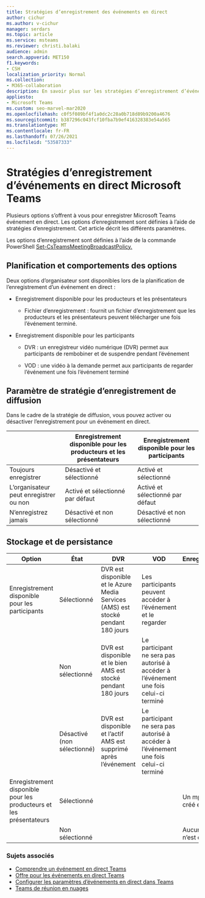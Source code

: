 ```yaml
---
title: Stratégies d’enregistrement des événements en direct
author: cichur
ms.author: v-cichur
manager: serdars
ms.topic: article
ms.service: msteams
ms.reviewer: christi.balaki
audience: admin
search.appverid: MET150
f1.keywords:
- CSH
localization_priority: Normal
ms.collection:
- M365-collaboration
description: En savoir plus sur les stratégies d’enregistrement d’événements en direct.
appliesto:
- Microsoft Teams
ms.custom: seo-marvel-mar2020
ms.openlocfilehash: c0f5f089bf4f1a0dc2c28a0b718d89b9200a4676
ms.sourcegitcommit: b387296c043fcf10fba7b9ef416328383e54a565
ms.translationtype: MT
ms.contentlocale: fr-FR
ms.lasthandoff: 07/26/2021
ms.locfileid: "53587333"
---
```

# <a name="live-event-recording-policies-in-microsoft-teams"></a>Stratégies d’enregistrement d’événements en direct Microsoft Teams

Plusieurs options s’offrent à vous pour enregistrer Microsoft Teams événement en direct. Les options d’enregistrement sont définies à l’aide de stratégies d’enregistrement. Cet article décrit les différents paramètres.

Les options d’enregistrement sont définies à l’aide de la commande PowerShell [Set-CsTeamsMeetingBroadcastPolicy.](/powershell/module/skype/set-csteamsmeetingbroadcastpolicy)

## <a name="scheduling-and-option-behaviors"></a>Planification et comportements des options

Deux options d’organisateur sont disponibles lors de la planification de l’enregistrement d’un événement en direct :

- Enregistrement disponible pour les producteurs et les présentateurs

  - Fichier d’enregistrement : fournit un fichier d’enregistrement que les producteurs et les présentateurs peuvent télécharger une fois l’événement terminé.

- Enregistrement disponible pour les participants

  - DVR : un enregistreur vidéo numérique (DVR) permet aux participants de rembobiner et de suspendre pendant l’événement

  - VOD : une vidéo à la demande permet aux participants de regarder l’événement une fois l’événement terminé

## <a name="broadcast-recording-policy-setting"></a>Paramètre de stratégie d’enregistrement de diffusion

Dans le cadre de la stratégie de diffusion, vous pouvez activer ou désactiver l’enregistrement pour un événement en direct.

| &nbsp;| Enregistrement disponible pour les producteurs et les présentateurs | Enregistrement disponible pour les participants |
| ------------------------------- | ---------------------------------------------------- | ------------------------------------- |
| Toujours enregistrer               | Désactivé et sélectionné                                | Activé et sélectionné         |
| L’organisateur peut enregistrer ou non | Activé et sélectionné par défaut                  | Activé et sélectionné par défaut   |
| N’enregistrez jamais               | Désactivé et non sélectionné                            | Désactivé et non sélectionné      |

## <a name="storage-and-persistence-behavior"></a>Stockage et de persistance

| Option                                       | État   | DVR                                                   | VOD                                                     | Enregistrement                |
| ------------------------------------------------ | ------------ | --------------------------------------------------------- | ----------------------------------------------------------- | ---------------------------- |
| Enregistrement disponible pour les participants | Sélectionné     | DVR est disponible et le Azure Media Services (AMS) est stocké pendant 180 jours | Les participants peuvent accéder à l’événement et le regarder                     |                              |
|                                                  | Non sélectionné | DVR est disponible et le bien AMS est stocké pendant 180 jours | Le participant ne sera pas autorisé à accéder à l’événement une fois celui-ci terminé |                              |
||Désactivé (non sélectionné)|DVR est disponible et l’actif AMS est supprimé après l’événement|Le participant ne sera pas autorisé à accéder à l’événement une fois celui-ci terminé||
| Enregistrement disponible pour les producteurs et les présentateurs | Sélectionné     |                                                           |                                                             | Un mp4 est créé et stocké |
|                                                  | Non sélectionné |                                                           |                                                             | Aucun fichier n’est créé           |

### <a name="related-topics"></a>Sujets associés

- [Comprendre un événement en direct Teams](what-are-teams-live-events.md)
- [Offre pour les événements en direct Teams](plan-for-teams-live-events.md)
- [Configurer les paramètres d’événements en direct dans Teams](configure-teams-live-events.md)
- [Teams de réunion en nuages](../cloud-recording.md)

